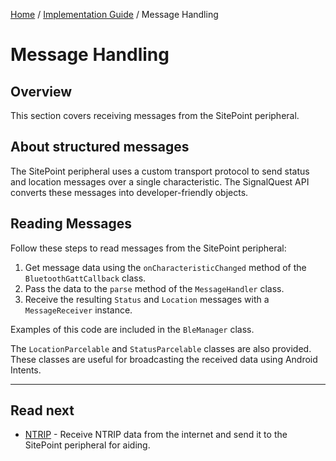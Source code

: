 [Home](../index.md) / [Implementation Guide](B1_Implementation_Guide.md) / Message Handling

# Message Handling

## Overview

This section covers receiving messages from the SitePoint peripheral.

## About structured messages

The SitePoint peripheral uses a custom transport protocol to send status and location messages over a single characteristic. The SignalQuest API converts these messages into developer-friendly objects.

## Reading Messages

Follow these steps to read messages from the SitePoint peripheral:

1. Get message data using the `onCharacteristicChanged` method of the `BluetoothGattCallback` class.
2. Pass the data to the `parse` method of the `MessageHandler` class.
3. Receive the resulting `Status` and `Location` messages with a `MessageReceiver` instance.

Examples of this code are included in the `BleManager` class.

The `LocationParcelable` and `StatusParcelable` classes are also provided. These classes are useful for broadcasting the received data using Android Intents.

<hr>

## Read next

- [NTRIP](B5_NTRIP.md) - Receive NTRIP data from the internet and send it to the SitePoint peripheral for aiding.
